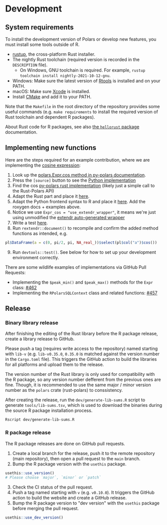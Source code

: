 # Development

## System requirements

To install the development version of Polars or develop new features, you must
install some tools outside of R.

- [rustup](https://rustup.rs/), the cross-platform Rust installer.
- The nightly Rust toolchain (required version is recorded in the `DESCRIPTION`
  file).
  - On Windows, GNU toolchain is required.
    For example, `rustup toolchain install nightly-2021-10-12-gnu`.
- Windows: Make sure the latest version of
  [Rtools](https://cran.r-project.org/bin/windows/Rtools/) is installed
  and on your PATH.
- macOS: Make sure [Xcode](https://developer.apple.com/support/xcode/)
  is installed.
- Install [CMake](https://cmake.org/) and add it to your PATH.

Note that the `Makefile` in the root directory of the repository provides some
useful commands (e.g. `make requirements` to install the required version of
Rust toolchain and dependent R packages).

About Rust code for R packages, see also
[the `hellorust` package](https://github.com/r-rust/hellorust) documentation.

## Implementing new functions

Here are the steps required for an example contribution, where we are implementing the
[cosine expression](https://rpolars.github.io/reference/Expr_cos/):

1. Look up the [polars.Expr.cos method in py-polars documentation](https://pola-rs.github.io/polars/py-polars/html/reference/expressions/api/polars.Expr.cos.html).
2. Press the `[source]` button to see the [Python implementation](https://github.com/pola-rs/polars/blob/d23bbd2f14f1cd7ae2e27e1954a2dc4276501eef/py-polars/polars/expr/expr.py#L5892-L5914)
3. Find the cos [py-polars rust implementation](https://github.com/pola-rs/polars/blob/a1afbc4b78f5850314351f7e85ded95fd68b6453/py-polars/src/lazy/dsl.rs#L396) (likely just a simple call to the Rust-Polars API)
4. Adapt the Rust part and place it [here](https://github.com/pola-rs/r-polars/blob/c56c49a6fc172685f50c15fffe3d14231297ad97/src/rust/src/rdataframe/rexpr.rs#L754).
5. Adapt the Python frontend syntax to R and place it [here](https://github.com/pola-rs/r-polars/blob/c56c49a6fc172685f50c15fffe3d14231297ad97/R/expr__expr.R#L3138). Add the roxygen docs + examples above.
6. Notice we use `Expr_cos = "use_extendr_wrapper"`, it means we're just using unmodified the [extendr auto-generated wrapper](https://github.com/pola-rs/r-polars/blob/c56c49a6fc172685f50c15fffe3d14231297ad97/R/extendr-wrappers.R#L253)
7. Write a test [here](https://github.com/pola-rs/r-polars/blob/c56c49a6fc172685f50c15fffe3d14231297ad97/tests/testthat/test-expr.R#L1921).
8. Run `rextendr::document()` to recompile and confirm the added method functions as intended, e.g.

```r
pl$DataFrame(a = c(0, pi/2, pi, NA_real_))$select(pl$col("a")$cos())
```

9. Run `devtools::test()`. See below for how to set up your development environment correctly.

There are some wildlife examples of implementations via GitHub Pull Requests:

- Implementing the `$peak_min()` and `$peak_max()` methods for the `Expr` class:
  [#462](https://github.com/pola-rs/r-polars/pull/462)
- Implementing the `RPolarsSQLContext` class and related functions:
  [#457](https://github.com/pola-rs/r-polars/pull/457)

## Release

### Binary library release

After finishing the editing of the Rust library before the R package release,
create a library release to GitHub.

Please push a tag (requires write access to the repository) named starting with
`lib-v` (e.g. `lib-v0.35.0`, `0.35.0` is matched against the version number in
the `Cargo.toml` file). This triggers the GitHub action to build the libraries
for all platforms and upload them to the release.

The version number of the Rust library is only used for compatibility with the
R package, so any version number defferent from the previous ones are fine.
Though, it is recommended to use the same major / minor version number as
the `polars` crate (rust-polars) to conssistency.

After creating the release, run the `dev/generate-lib-sums.R` script to generate `tools/lib-sums.tsv`, which is used to download the binaries during the source R
package installation process.

```sh
Rscript dev/generate-lib-sums.R
```

### R package release

The R package releases are done on GitHub pull requests.

1. Create a local branch for the release, push it to the remote repository (main
   repository), then open a pull request to the `main` branch.
2. Bump the R package version with the `usethis` package.

```r
usethis::use_version()
# Please choose `major`, `minor` or `patch`
```

3. Check the CI status of the pull request.
4. Push a tag named starting with `v` (e.g. `v0.10.0`). It triggers the GitHub
   action to build the website and create a GitHub release.
5. Bump the R package version to "dev version" with the `usethis` package
   before merging the pull request.

```r
usethis::use_dev_version()
```
